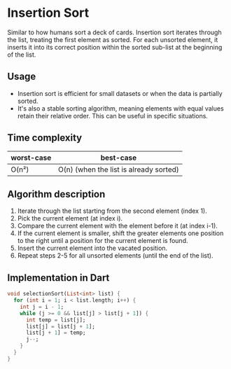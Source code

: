 # Insertion Sort

Similar to how humans sort a deck of cards.
Insertion sort iterates through the list, treating the first element as sorted. For each unsorted element, it inserts it into its correct position within the sorted sub-list at the beginning of the list.

## Usage

* Insertion sort is efficient for small datasets or when the data is partially sorted.
* It's also a stable sorting algorithm, meaning elements with equal values retain their relative order. This can be useful in specific situations.

## Time complexity

| worst-case | best-case |
|---|---|
| O(n²) | O(n) (when the list is already sorted) |

## Algorithm description

1. Iterate through the list starting from the second element (index 1).
2. Pick the current element (at index i).
3. Compare the current element with the element before it (at index i-1).
4. If the current element is smaller, shift the greater elements one position to the right until a position for the current element is found.
5. Insert the current element into the vacated position.
6. Repeat steps 2-5 for all unsorted elements (until the end of the list).

## Implementation in Dart

```Dart
void selectionSort(List<int> list) {
  for (int i = 1; i < list.length; i++) {
    int j = i - 1;
    while (j >= 0 && list[j] > list[j + 1]) {
      int temp = list[j];
      list[j] = list[j + 1];
      list[j + 1] = temp;
      j--;
    }
  }
}
```
